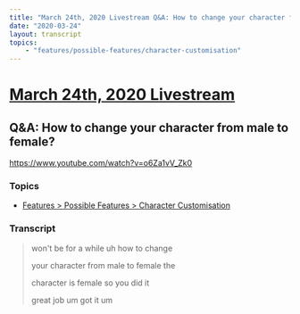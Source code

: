 ```yaml
---
title: "March 24th, 2020 Livestream Q&A: How to change your character from male to female?"
date: "2020-03-24"
layout: transcript
topics:
    - "features/possible-features/character-customisation"
---
```

# [March 24th, 2020 Livestream](../2020-03-24.md)
## Q&A: How to change your character from male to female?
https://www.youtube.com/watch?v=o6Za1vV_Zk0

### Topics
* [Features > Possible Features > Character Customisation](../topics/features/possible-features/character-customisation.md)

### Transcript

> won't be for a while uh how to change
> 
> your character from male to female the
> 
> character is female so you did it
> 
> great job um got it um
> 
